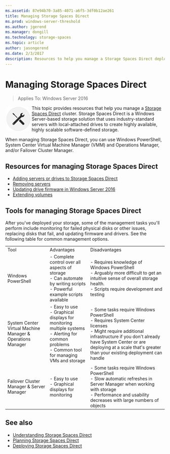 ```yaml
---
ms.assetid: 87e94b70-3a85-4071-a6f5-3df0b12ae261
title: Managing Storage Spaces Direct
ms.prod: windows-server-threshold
ms.author: jgerend
ms.manager: dongill
ms.technology: storage-spaces
ms.topic: article
author: jasongerend
ms.date: 2/3/2017
description: Resources to help you manage a Storage Spaces Direct deployment consisting of multiple servers clustered to provide software-defined storage using Windows Server.
---
```

# Managing Storage Spaces Direct

>Applies To: Windows Server 2016

<img src="media/Storage-Spaces-Direct-in-Windows-Server-2016/manage.png" style='float:left; padding:.3em;' width= 75; alt="Managing Storage Spaces Direct">

This topic provides resources that help you manage a [Storage Spaces Direct](storage-spaces-direct-overview.md) cluster. Storage Spaces Direct is a Windows Server-based storage solution that uses industry-standard servers with local-attached drives to create highly available, highly scalable software-defined storage.

When managing Storage Spaces Direct, you can use Windows PowerShell, System Center Virtual Machine Manager (VMM) and Operations Manager, and/or Failover Cluster Manager.

## Resources for managing Storage Spaces Direct

- [Adding servers or drives to Storage Spaces Direct](add-nodes.md)
- [Removing servers](remove-servers.md)
- [Updating drive firmware in Windows Server 2016](..\update-firmware.md)
- [Extending volumes](resize-volumes.md)

## Tools for managing Storage Spaces Direct
After you've deployed your storage, some of the management tasks you'll perform include monitoring for failed physical disks or other issues, replacing disks that fail, and updating firmware and drivers.
See the following table for common management options.

||||
|---|---|---|
|Tool|Advantages|Disadvantages|
|Windows PowerShell|- Complete control over all aspects of storage<br>- Can automate by writing scripts<br>- Powerful example scripts available|	- Requires knowledge of Windows PowerShell<br>- Arguably more difficult to get an intuitive sense of overall storage health.<br>- Scripts require development and testing|
|System Center Virtual Machine Manager & Operations Manager|- Easy to use<br>- Graphical displays for monitoring multiple systems<br>- Alerting for common problems<br>- Common tool for managing VMs and storage<br>|- Some tasks require Windows PowerShell<br>- Requires System Center licenses<br>- Might require additional infrastructure if you don't already have System Center or are deploying at a scale that's greater than your existing deployment can handle|
|Failover Cluster Manager & Server Manager|- Easy to use<br>- Graphical displays for monitoring<br>|- Some tasks require Windows PowerShell<br>- Slow automatic refreshes in Server Manager when working with storage<br>- Performance and usability decreases with large numbers of objects|

## See also

- [Understanding Storage Spaces Direct](understand-storage-spaces-direct.md)
- [Planning Storage Spaces Direct](plan-storage-spaces-direct.md)
- [Deploying Storage Spaces Direct](deploy-storage-spaces-direct.md)
